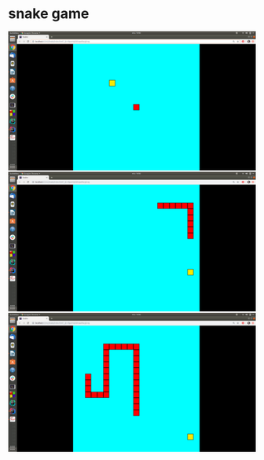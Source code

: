 # snake game
![screenshot](Screenshots/ss1.png)
![screenshot](Screenshots/ss2.png)
![screenshot](Screenshots/ss3.png)
